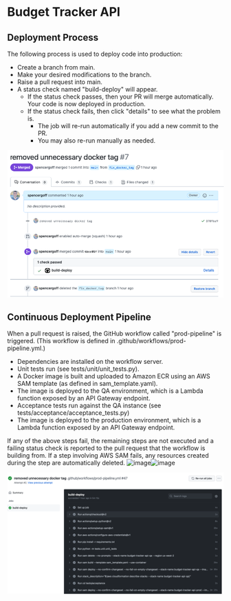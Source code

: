 # Budget Tracker API

## Deployment Process
The following process is used to deploy code into production:
* Create a branch from main.
* Make your desired modifications to the branch.
* Raise a pull request into main.
* A status check named "build-deploy" will appear.
  * If the status check passes, then your PR will merge automatically. Your code is now deployed in production.
  * If the status check fails, then click "details" to see what the problem is. 
    * The job will re-run automatically if you add a new commit to the PR.
    * You may also re-run manually as needed.

![image info](./docs/resources/merged_pull_request.png)

## Continuous Deployment Pipeline

When a pull request is raised, the GitHub workflow called "prod-pipeline" is triggered. (This workflow is defined in .github/workflows/prod-pipeline.yml.)

* Dependencies are installed on the workflow server.
* Unit tests run (see tests/unit/unit_tests.py). 
* A Docker image is built and uploaded to Amazon ECR using an AWS SAM template (as defined in sam_template.yaml).
* The image is deployed to the QA environment, which is a Lambda function exposed by an API Gateway endpoint. 
* Acceptance tests run against the QA instance (see tests/acceptance/acceptance_tests.py)
* The image is deployed to the production environment, which is a Lambda function exposed by an API Gateway endpoint.

If any of the above steps fail, the remaining steps are not executed and a failing status check is reported to the pull request that the workflow is building from. If a step involving AWS SAM fails, any resources created during the step are automatically deleted. ![image](https://user-images.githubusercontent.com/14855088/140672088-3ae398f0-cdad-4d4b-8473-c25a0841f9ed.png)![image](https://user-images.githubusercontent.com/14855088/140672092-d698924a-68a3-49b9-8ec7-d90a8281c38c.png)



![image info](./docs/resources/cd_pipeline.png)
